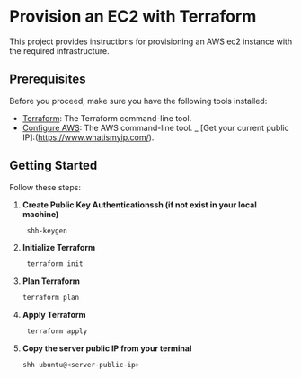# Provision an EC2 with Terraform

This project provides instructions for provisioning an AWS ec2 instance with the required infrastructure.

## Prerequisites
Before you proceed, make sure you have the following tools installed: 

- [Terraform](https://developer.hashicorp.com/terraform/tutorials/aws-get-started/install-cli): The Terraform command-line tool.
- [Configure AWS](https://docs.aws.amazon.com/cli/latest/userguide/cli-chap-configure.html): The AWS command-line tool.
_ [Get your current public IP]:(https://www.whatismyip.com/).

## Getting Started

Follow these steps:
1. **Create Public Key Authenticationssh (if not exist in your local machine)**
   ```bash
    shh-keygen 
2. **Initialize Terraform**
   ```bash
    terraform init 
3. **Plan Terraform**
    ```bash
    terraform plan 
4. **Apply Terraform**
   ```bash
    terraform apply 
5. **Copy the  server public IP from your terminal**
    ```bash
    shh ubuntu@<server-public-ip>

